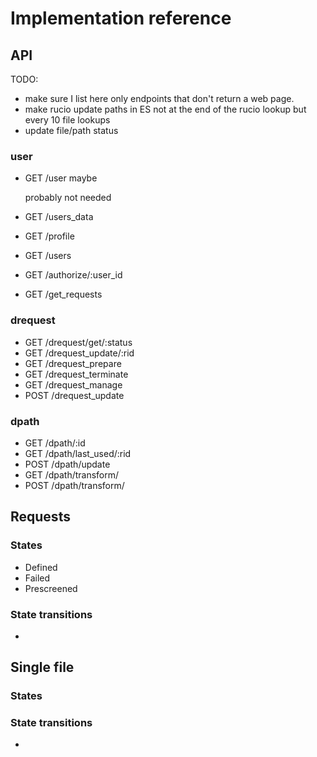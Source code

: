 # Implementation reference

## API

TODO: 
* make sure I list here only endpoints that don't return a web page.
* make rucio update paths in ES not at the end of the rucio lookup but every 10 file lookups
* update file/path status

### user

* GET /user maybe 

    probably not needed

* GET /users_data


* GET /profile
* GET /users
* GET /authorize/:user_id
* GET /get_requests

### drequest

* GET /drequest/get/:status
* GET /drequest_update/:rid
* GET /drequest_prepare
* GET /drequest_terminate
* GET /drequest_manage
* POST /drequest_update

### dpath

* GET /dpath/:id
* GET /dpath/last_used/:rid
* POST /dpath/update
* GET /dpath/transform/
* POST /dpath/transform/

## Requests 

### States 

* Defined
* Failed
* Prescreened


### State transitions

* 

## Single file 


### States 

### State transitions

*

